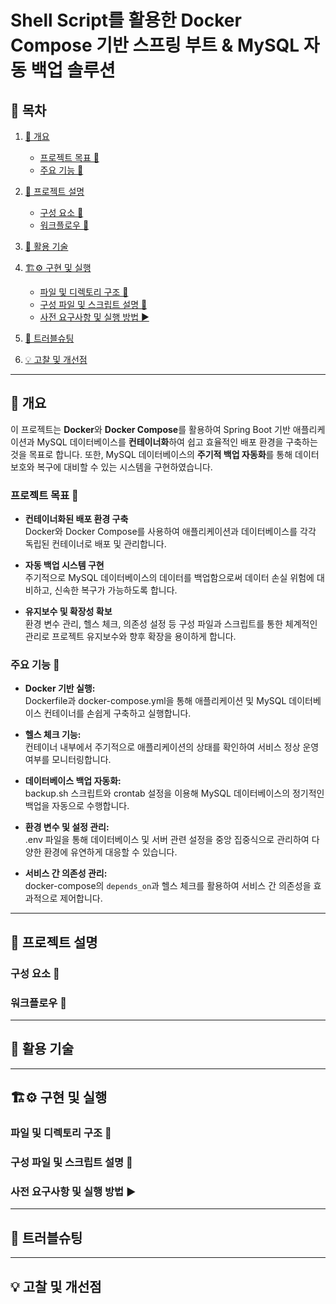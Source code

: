 # Shell Script를 활용한 Docker Compose 기반 스프링 부트 & MySQL 자동 백업 솔루션

## 🚦 목차

1. [📒 개요](#overview)
   - [프로젝트 목표 🎯](#project-goals)
   - [주요 기능 🌟](#features)
2. [📖 프로젝트 설명](#project-description)
   - [구성 요소 📌](#components)
   - [워크플로우 🔁](#workflow)
3. [🚀 활용 기술](#technologies)

4. [🏗️⚙️ 구현 및 실행](#implementation)
   - [파일 및 디렉토리 구조 📁](#directory-structure)
   - [구성 파일 및 스크립트 설명 📝](#config-and-scripts)
   - [사전 요구사항 및 실행 방법 ▶️](#requirements-and-usage)
5. [🔫 트러블슈팅](#troubleshooting)

6. [💡 고찰 및 개선점](#improvements)

---

## <a id="overview"></a>📒 개요
이 프로젝트는 **Docker**와 **Docker Compose**를 활용하여 Spring Boot 기반 애플리케이션과 MySQL 데이터베이스를 **컨테이너화**하여 쉽고 효율적인 배포 환경을 구축하는 것을 목표로 합니다. 또한, MySQL 데이터베이스의 **주기적 백업 자동화**를 통해 데이터 보호와 복구에 대비할 수 있는 시스템을 구현하였습니다.

### <a id="project-goals"></a>프로젝트 목표 🎯
- **컨테이너화된 배포 환경 구축**  
  Docker와 Docker Compose를 사용하여 애플리케이션과 데이터베이스를 각각 독립된 컨테이너로 배포 및 관리합니다.

- **자동 백업 시스템 구현**  
  주기적으로 MySQL 데이터베이스의 데이터를 백업함으로써 데이터 손실 위험에 대비하고, 신속한 복구가 가능하도록 합니다.

- **유지보수 및 확장성 확보**  
  환경 변수 관리, 헬스 체크, 의존성 설정 등 구성 파일과 스크립트를 통한 체계적인 관리로 프로젝트 유지보수와 향후 확장을 용이하게 합니다.

### <a id="features"></a>주요 기능 🌟
- **Docker 기반 실행:**  
  Dockerfile과 docker-compose.yml을 통해 애플리케이션 및 MySQL 데이터베이스 컨테이너를 손쉽게 구축하고 실행합니다.

- **헬스 체크 기능:**  
  컨테이너 내부에서 주기적으로 애플리케이션의 상태를 확인하여 서비스 정상 운영 여부를 모니터링합니다.

- **데이터베이스 백업 자동화:**  
  backup.sh 스크립트와 crontab 설정을 이용해 MySQL 데이터베이스의 정기적인 백업을 자동으로 수행합니다.

- **환경 변수 및 설정 관리:**  
  .env 파일을 통해 데이터베이스 및 서버 관련 설정을 중앙 집중식으로 관리하여 다양한 환경에 유연하게 대응할 수 있습니다.

- **서비스 간 의존성 관리:**  
  docker-compose의 `depends_on`과 헬스 체크를 활용하여 서비스 간 의존성을 효과적으로 제어합니다.

---

## <a id="project-description"></a>📖 프로젝트 설명

### <a id="components"></a>구성 요소 📌

### <a id="workflow"></a>워크플로우 🔁

---

## <a id="technologies"></a>🚀 활용 기술

---

## <a id="implementation"></a>🏗️⚙️ 구현 및 실행

### <a id="directory-structure"></a>파일 및 디렉토리 구조 📁

### <a id="config-and-scripts"></a>구성 파일 및 스크립트 설명 📝

### <a id="requirements-and-usage"></a>사전 요구사항 및 실행 방법 ▶️

---

## <a id="troubleshooting"></a>🔫 트러블슈팅

---

## <a id="improvements"></a>💡 고찰 및 개선점
